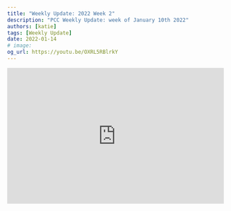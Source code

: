 ```yaml
---
title: "Weekly Update: 2022 Week 2"
description: "PCC Weekly Update: week of January 10th 2022"
authors: [katie]
tags: [Weekly Update]
date: 2022-01-14
# image:
og_url: https://youtu.be/OXRL5RBlrkY
---
```


<iframe width="100%" height="315" src="https://www.youtube.com/embed/OXRL5RBlrkY" title="YouTube video player" frameborder="0" allow="accelerometer; autoplay; clipboard-write; encrypted-media; gyroscope; picture-in-picture" allowFullScreen></iframe>

<!--truncate-->
